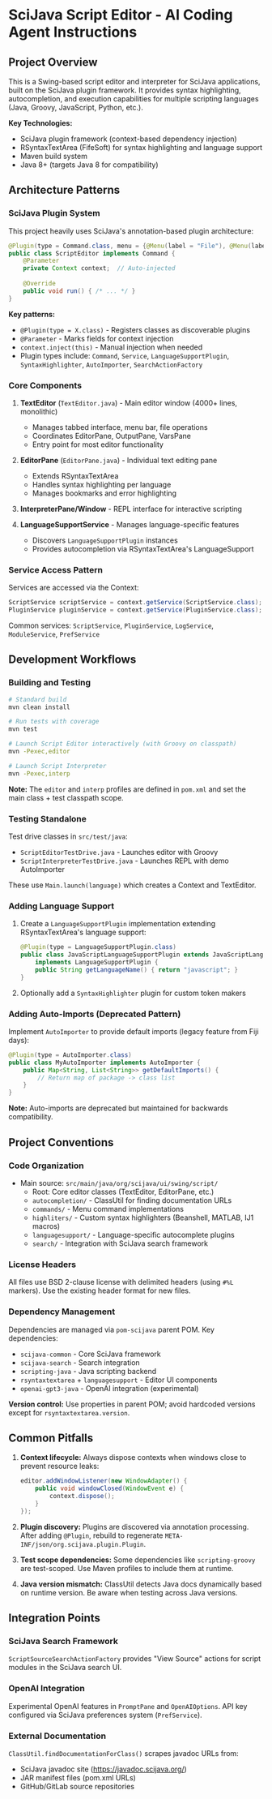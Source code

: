 # SciJava Script Editor - AI Coding Agent Instructions

## Project Overview

This is a Swing-based script editor and interpreter for SciJava applications, built on the SciJava plugin framework. It provides syntax highlighting, autocompletion, and execution capabilities for multiple scripting languages (Java, Groovy, JavaScript, Python, etc.).

**Key Technologies:**
- SciJava plugin framework (context-based dependency injection)
- RSyntaxTextArea (FifeSoft) for syntax highlighting and language support
- Maven build system
- Java 8+ (targets Java 8 for compatibility)

## Architecture Patterns

### SciJava Plugin System

This project heavily uses SciJava's annotation-based plugin architecture:

```java
@Plugin(type = Command.class, menu = {@Menu(label = "File"), @Menu(label = "New")})
public class ScriptEditor implements Command {
    @Parameter
    private Context context;  // Auto-injected
    
    @Override
    public void run() { /* ... */ }
}
```

**Key patterns:**
- `@Plugin(type = X.class)` - Registers classes as discoverable plugins
- `@Parameter` - Marks fields for context injection
- `context.inject(this)` - Manual injection when needed
- Plugin types include: `Command`, `Service`, `LanguageSupportPlugin`, `SyntaxHighlighter`, `AutoImporter`, `SearchActionFactory`

### Core Components

1. **TextEditor** (`TextEditor.java`) - Main editor window (4000+ lines, monolithic)
   - Manages tabbed interface, menu bar, file operations
   - Coordinates EditorPane, OutputPane, VarsPane
   - Entry point for most editor functionality

2. **EditorPane** (`EditorPane.java`) - Individual text editing pane
   - Extends RSyntaxTextArea
   - Handles syntax highlighting per language
   - Manages bookmarks and error highlighting

3. **InterpreterPane/Window** - REPL interface for interactive scripting

4. **LanguageSupportService** - Manages language-specific features
   - Discovers `LanguageSupportPlugin` instances
   - Provides autocompletion via RSyntaxTextArea's LanguageSupport

### Service Access Pattern

Services are accessed via the Context:

```java
ScriptService scriptService = context.getService(ScriptService.class);
PluginService pluginService = context.getService(PluginService.class);
```

Common services: `ScriptService`, `PluginService`, `LogService`, `ModuleService`, `PrefService`

## Development Workflows

### Building and Testing

```bash
# Standard build
mvn clean install

# Run tests with coverage
mvn test

# Launch Script Editor interactively (with Groovy on classpath)
mvn -Pexec,editor

# Launch Script Interpreter
mvn -Pexec,interp
```

**Note:** The `editor` and `interp` profiles are defined in `pom.xml` and set the main class + test classpath scope.

### Testing Standalone

Test drive classes in `src/test/java`:
- `ScriptEditorTestDrive.java` - Launches editor with Groovy
- `ScriptInterpreterTestDrive.java` - Launches REPL with demo AutoImporter

These use `Main.launch(language)` which creates a Context and TextEditor.

### Adding Language Support

1. Create a `LanguageSupportPlugin` implementation extending RSyntaxTextArea's language support:
   ```java
   @Plugin(type = LanguageSupportPlugin.class)
   public class JavaScriptLanguageSupportPlugin extends JavaScriptLanguageSupport
       implements LanguageSupportPlugin {
       public String getLanguageName() { return "javascript"; }
   }
   ```

2. Optionally add a `SyntaxHighlighter` plugin for custom token makers

### Adding Auto-Imports (Deprecated Pattern)

Implement `AutoImporter` to provide default imports (legacy feature from Fiji days):

```java
@Plugin(type = AutoImporter.class)
public class MyAutoImporter implements AutoImporter {
    public Map<String, List<String>> getDefaultImports() {
        // Return map of package -> class list
    }
}
```

**Note:** Auto-imports are deprecated but maintained for backwards compatibility.

## Project Conventions

### Code Organization

- Main source: `src/main/java/org/scijava/ui/swing/script/`
  - Root: Core editor classes (TextEditor, EditorPane, etc.)
  - `autocompletion/` - ClassUtil for finding documentation URLs
  - `commands/` - Menu command implementations
  - `highliters/` - Custom syntax highlighters (Beanshell, MATLAB, IJ1 macros)
  - `languagesupport/` - Language-specific autocomplete plugins
  - `search/` - Integration with SciJava search framework

### License Headers

All files use BSD 2-clause license with delimited headers (using `#%L` markers). Use the existing header format for new files.

### Dependency Management

Dependencies are managed via `pom-scijava` parent POM. Key dependencies:
- `scijava-common` - Core SciJava framework
- `scijava-search` - Search integration
- `scripting-java` - Java scripting backend
- `rsyntaxtextarea` + `languagesupport` - Editor UI components
- `openai-gpt3-java` - OpenAI integration (experimental)

**Version control:** Use properties in parent POM; avoid hardcoded versions except for `rsyntaxtextarea.version`.

## Common Pitfalls

1. **Context lifecycle:** Always dispose contexts when windows close to prevent resource leaks:
   ```java
   editor.addWindowListener(new WindowAdapter() {
       public void windowClosed(WindowEvent e) {
           context.dispose();
       }
   });
   ```

2. **Plugin discovery:** Plugins are discovered via annotation processing. After adding `@Plugin`, rebuild to regenerate `META-INF/json/org.scijava.plugin.Plugin`.

3. **Test scope dependencies:** Some dependencies like `scripting-groovy` are test-scoped. Use Maven profiles to include them at runtime.

4. **Java version mismatch:** ClassUtil detects Java docs dynamically based on runtime version. Be aware when testing across Java versions.

## Integration Points

### SciJava Search Framework

`ScriptSourceSearchActionFactory` provides "View Source" actions for script modules in the SciJava search UI.

### OpenAI Integration

Experimental OpenAI features in `PromptPane` and `OpenAIOptions`. API key configured via SciJava preferences system (`PrefService`).

### External Documentation

`ClassUtil.findDocumentationForClass()` scrapes javadoc URLs from:
- SciJava javadoc site (https://javadoc.scijava.org/)
- JAR manifest files (pom.xml URLs)
- GitHub/GitLab source repositories

